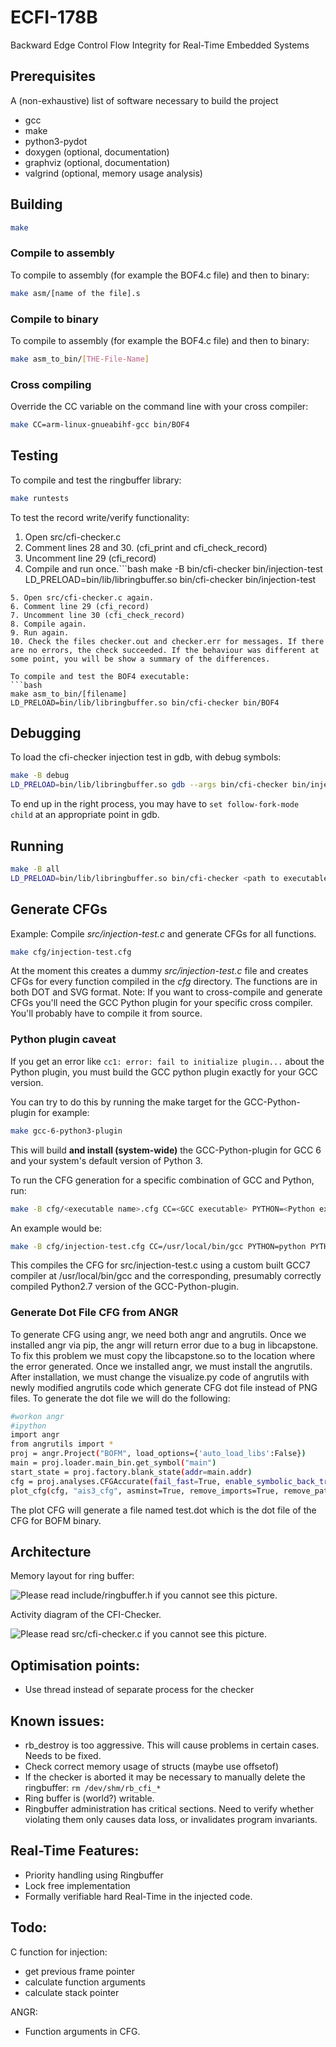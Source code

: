 # ECFI-178B
Backward Edge Control Flow Integrity for Real-Time Embedded Systems

## Prerequisites
A (non-exhaustive) list of software necessary to build the project

- gcc
- make
- python3-pydot
- doxygen (optional, documentation)
- graphviz (optional, documentation)
- valgrind (optional, memory usage analysis)

## Building
```bash
make
```

### Compile to assembly ###
To compile to assembly (for example the BOF4.c file) and then to binary:
```bash
make asm/[name of the file].s
```

### Compile to binary ###
To compile to assembly (for example the BOF4.c file) and then to binary:
```bash
make asm_to_bin/[THE-File-Name]
```

### Cross compiling
Override the CC variable on the command line with your cross compiler:
```bash
make CC=arm-linux-gnueabihf-gcc bin/BOF4
```

## Testing
To compile and test the ringbuffer library:
```bash
make runtests
```
To test the record write/verify functionality:
1. Open src/cfi-checker.c
2. Comment lines 28 and 30. (cfi_print and cfi_check_record)
3. Uncomment line 29 (cfi_record)
4. Compile and run once.```bash
make -B bin/cfi-checker bin/injection-test
LD_PRELOAD=bin/lib/libringbuffer.so bin/cfi-checker bin/injection-test
```
5. Open src/cfi-checker.c again.
6. Comment line 29 (cfi_record)
7. Uncomment line 30 (cfi_check_record)
8. Compile again.
9. Run again.
10. Check the files checker.out and checker.err for messages. If there are no errors, the check succeeded. If the behaviour was different at some point, you will be show a summary of the differences.

To compile and test the BOF4 executable:
```bash
make asm_to_bin/[filename]
LD_PRELOAD=bin/lib/libringbuffer.so bin/cfi-checker bin/BOF4
```

## Debugging
To load the cfi-checker injection test in gdb, with debug symbols:
```bash
make -B debug 
LD_PRELOAD=bin/lib/libringbuffer.so gdb --args bin/cfi-checker bin/injection-test
```
To end up in the right process, you may have to `set follow-fork-mode child` at an appropriate point in gdb.

## Running
```bash
make -B all
LD_PRELOAD=bin/lib/libringbuffer.so bin/cfi-checker <path to executable>
```

## Generate CFGs ##
Example: Compile _src/injection-test.c_ and generate CFGs for all functions.
```bash
make cfg/injection-test.cfg
```
At the moment this creates a dummy _src/injection-test.c_ file and creates CFGs for every function compiled in the _cfg_ directory. The functions are in both DOT and SVG format.
Note: If you want to cross-compile and generate CFGs you'll need the GCC Python plugin for your specific cross compiler. You'll probably have to compile it from source.

### Python plugin caveat ###
If you get an error like `cc1: error: fail to initialize plugin...` about the Python plugin, you must build the GCC python plugin exactly for your GCC version.

You can try to do this by running the make target for the GCC-Python-plugin for example:
```bash
make gcc-6-python3-plugin
```
This will build **and install (system-wide)** the GCC-Python-plugin for GCC 6 and your system's default version of Python 3.

To run the CFG generation for a specific combination of GCC and Python, run:
```bash
make -B cfg/<executable name>.cfg CC=<GCC executable> PYTHON=<Python executable> PYTHONPATH=<GCC's plugin directory>/\${PYTHON}
```
An example would be:
```bash
make -B cfg/injection-test.cfg CC=/usr/local/bin/gcc PYTHON=python PYTHONPATH=/usr/local/lib/gcc/x86_64-pc-linux-gnu/7.0.0/plugin/\${PYTHON}
```
This compiles the CFG for src/injection-test.c using a custom built GCC7 compiler at /usr/local/bin/gcc and the corresponding, presumably correctly compiled Python2.7 version of the GCC-Python-plugin.


### Generate Dot File CFG from ANGR ###
To generate CFG using angr, we need both angr and angrutils. Once we installed angr via pip, the angr will return error due to a bug in libcapstone. To fix this problem we must copy the libcapstone.so to the location where the error generated. 
Once we installed angr, we must install the angrutils. After installation, we must change the visualize.py code of angrutils with newly modified angrutils code which generate CFG dot file instead of PNG files. To generate the dot file we will do the following:
```bash
#workon angr
#ipython
import angr
from angrutils import *
proj = angr.Project("BOFM", load_options={'auto_load_libs':False})
main = proj.loader.main_bin.get_symbol("main")
start_state = proj.factory.blank_state(addr=main.addr)
cfg = proj.analyses.CFGAccurate(fail_fast=True, enable_symbolic_back_traversal=True, starts=[main.addr], initial_state=start_state)
plot_cfg(cfg, "ais3_cfg", asminst=True, remove_imports=True, remove_path_terminator=True)  
```
The plot CFG will generate a file named test.dot which is the dot file of the CFG for BOFM binary.  
## Architecture ##
Memory layout for ring buffer:

![Please read include/ringbuffer.h if you cannot see this picture.](doc/diagrams/ringbuffer_memory.png "The memory layout of a ringbuffer in use.")

Activity diagram of the CFI-Checker.

![Please read src/cfi-checker.c if you cannot see this picture.](doc/diagrams/cfi-checker_activity.png "Activity diagram that shows how the processes interact.")

## Optimisation points:
- Use thread instead of separate process for the checker

## Known issues:
- rb_destroy is too aggressive. This will cause problems in certain cases. Needs to be fixed.
- Check correct memory usage of structs (maybe use offsetof)
- If the checker is aborted it may be necessary to manually delete the ringbuffer: ```rm /dev/shm/rb_cfi_*```
- Ring buffer is (world?) writable.
- Ringbuffer administration has critical sections. Need to verify whether violating them only causes data loss, or invalidates program invariants.

## Real-Time Features:
- Priority handling using Ringbuffer
- Lock free implementation
- Formally verifiable hard Real-Time in the injected code.

## Todo:
C function for injection:
- get previous frame pointer
- calculate function arguments
- calculate stack pointer

ANGR:
- Function arguments in CFG.
